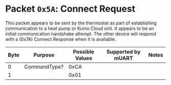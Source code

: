 # Packet `0x5A`: Connect Request

This packet appears to be sent by the thermostat as part of establishing communication to a heat pump or Kumo Cloud 
unit. It appears to be an initial communication handshake attempt. The other device will respond with a 
(0x7A) Connect Response when it is available.

| Byte | Purpose      | Possible Values | Supported by mUART | Notes |
|------|--------------|-----------------|--------------------|-------|
| 0    | CommandType? | 0xCA            |                    |
| 1    |              | 0x01            |                    |       |